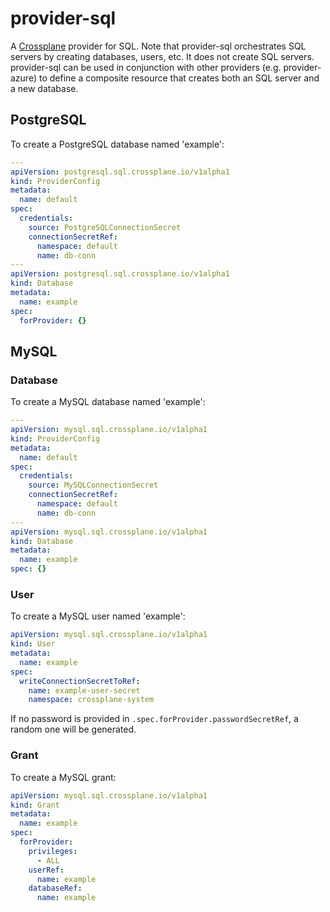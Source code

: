 # provider-sql

A [Crossplane] provider for SQL. Note that provider-sql orchestrates SQL servers
by creating databases, users, etc. It does not create SQL servers. provider-sql
can be used in conjunction with other providers (e.g. provider-azure) to define
a composite resource that creates both an SQL server and a new database.

## PostgreSQL

To create a PostgreSQL database named 'example':

```yaml
---
apiVersion: postgresql.sql.crossplane.io/v1alpha1
kind: ProviderConfig
metadata:
  name: default
spec:
  credentials:
    source: PostgreSQLConnectionSecret
    connectionSecretRef:
      namespace: default
      name: db-conn
---
apiVersion: postgresql.sql.crossplane.io/v1alpha1
kind: Database
metadata:
  name: example
spec:
  forProvider: {}
```

## MySQL

### Database

To create a MySQL database named 'example':

```yaml
---
apiVersion: mysql.sql.crossplane.io/v1alpha1
kind: ProviderConfig
metadata:
  name: default
spec:
  credentials:
    source: MySQLConnectionSecret
    connectionSecretRef:
      namespace: default
      name: db-conn
---
apiVersion: mysql.sql.crossplane.io/v1alpha1
kind: Database
metadata:
  name: example
spec: {}
```

### User

To create a MySQL user named 'example':

```yaml
apiVersion: mysql.sql.crossplane.io/v1alpha1
kind: User
metadata:
  name: example
spec:
  writeConnectionSecretToRef:
    name: example-user-secret
    namespace: crossplane-system
```

If no password is provided in `.spec.forProvider.passwordSecretRef`, a random one will be generated.

### Grant

To create a MySQL grant:

```yaml
apiVersion: mysql.sql.crossplane.io/v1alpha1
kind: Grant
metadata:
  name: example
spec:
  forProvider:
    privileges:
      - ALL
    userRef:
      name: example
    databaseRef:
      name: example
```

[Crossplane]: https://crossplane.io
